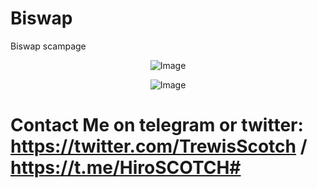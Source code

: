 # Biswap
Biswap scampage

<p align="center">
    <img src="https://github.com/trewisscotch/Biswap/blob/main/biswap1.png" alt="Image"  />
</p>

<p align="center">
    <img src="https://github.com/trewisscotch/Biswap/blob/main/biswap2.jpg" alt="Image"  />
</p>

# Contact Me on telegram or twitter: https://twitter.com/TrewisScotch / https://t.me/HiroSCOTCH#
